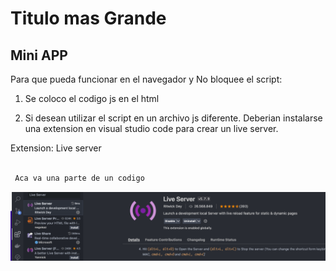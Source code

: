 # Titulo mas Grande

## Mini APP

Para que pueda funcionar en el navegador y No bloquee el script:

1. Se coloco el codigo js en el html

2. Si desean utilizar el script en un archivo js diferente. Deberian instalarse una extension en visual studio code para crear un live server.

Extension: Live server

```sh

 Aca va una parte de un codigo

```


![Screenshot](./docs/liver-server.png)
